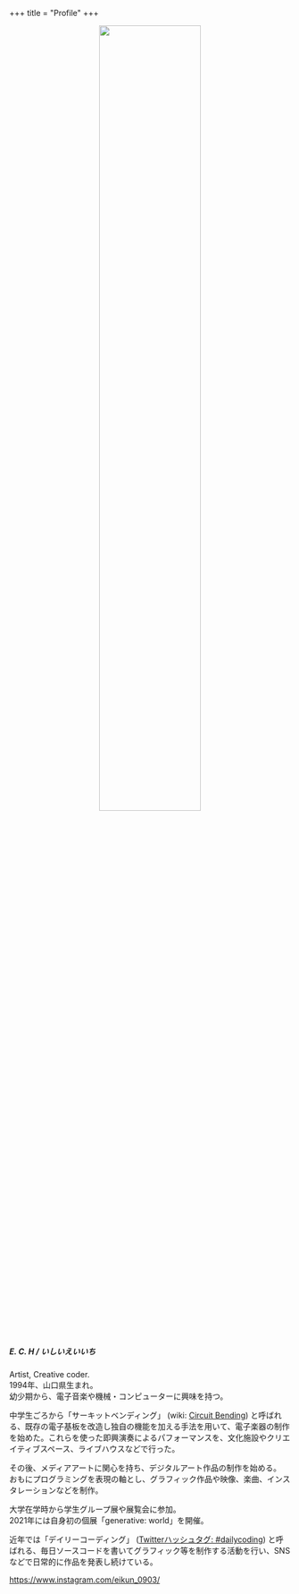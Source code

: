 +++
title = "Profile"
+++

<div align="center">
<img src="../profile.jpeg" width="60%" height="60%">
</div>   

##### E. C. H / いしいえいいち  
Artist, Creative coder.  
1994年、山口県生まれ。  
幼少期から、電子音楽や機械・コンピューターに興味を持つ。  

中学生ごろから「サーキットベンディング」 (wiki: [Circuit Bending](https://en.wikipedia.org/wiki/Circuit_bending)) と呼ばれる、既存の電子基板を改造し独自の機能を加える手法を用いて、電子楽器の制作を始めた。これらを使った即興演奏によるパフォーマンスを、文化施設やクリエイティブスペース、ライブハウスなどで行った。  

その後、メディアアートに関心を持ち、デジタルアート作品の制作を始める。  
おもにプログラミングを表現の軸とし、グラフィック作品や映像、楽曲、インスタレーションなどを制作。  

大学在学時から学生グループ展や展覧会に参加。  
2021年には自身初の個展「generative: world」を開催。  

近年では「デイリーコーディング」 ([Twitterハッシュタグ: #dailycoding](https://twitter.com/hashtag/dailycoding)) と呼ばれる、毎日ソースコードを書いてグラフィック等を制作する活動を行い、SNSなどで日常的に作品を発表し続けている。  

https://www.instagram.com/eikun_0903/